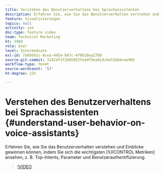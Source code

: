 ```yaml
---
title: Verstehen des Benutzerverhaltens bei Sprachassistenten
description: Erfahren Sie, wie Sie das Benutzerverhalten verstehen und Einblicke gewinnen können, indem Sie sich wichtige Metriken wie Top-Intents, Parameter und Benutzerauthentifizierung ansehen.
feature: Visualisierungen
topics: null
activity: use
doc-type: feature video
team: Technical Marketing
kt: 2904
role: User
level: Intermediate
exl-id: 7a69541c-8cea-4454-847c-4f0b10aa2788
source-git-commit: 32424f3f2b05952fe4df9ea91dcbe51684cee905
workflow-type: tm+mt
source-wordcount: '57'
ht-degree: 22%

---
```


# Verstehen des Benutzerverhaltens bei Sprachassistenten {#understand-user-behavior-on-voice-assistants}

Erfahren Sie, wie Sie das Benutzerverhalten verstehen und Einblicke gewinnen können, indem Sie sich die wichtigsten [!UICONTROL Metriken] ansehen, z. B. Top-Intents, Parameter und Benutzerauthentifizierung.

>[!VIDEO](https://video.tv.adobe.com/v/27227/?quality=9)
